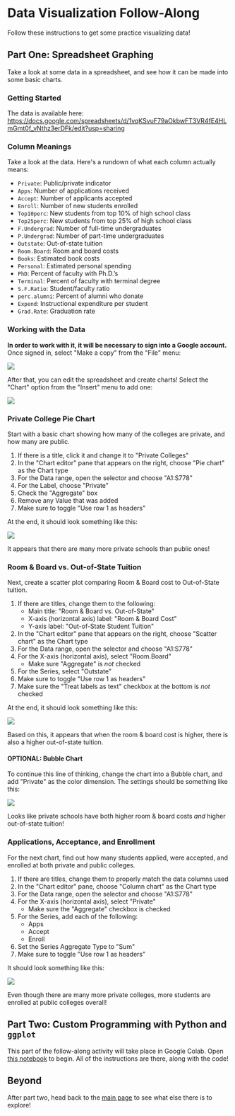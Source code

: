 # Data Visualization Follow-Along
Follow these instructions to get some practice visualizing data!

## Part One: Spreadsheet Graphing
Take a look at some data in a spreadsheet, and see how it can be made into some basic charts.

### Getting Started
The data is available here: https://docs.google.com/spreadsheets/d/1vqKSvuF79aOkbwFT3VR4fE4HLmGmt0f_vNthz3erDFk/edit?usp=sharing

### Column Meanings
Take a look at the data. Here's a rundown of what each column actually means:

- `Private`: Public/private indicator
- `Apps`: Number of applications received
- `Accept`: Number of applicants accepted
- `Enroll`: Number of new students enrolled
- `Top10perc`: New students from top 10% of high school class
- `Top25perc`: New students from top 25% of high school class
- `F.Undergrad`: Number of full-time undergraduates
- `P.Undergrad`: Number of part-time undergraduates
- `Outstate`: Out-of-state tuition
- `Room.Board`: Room and board costs
- `Books`: Estimated book costs
- `Personal`: Estimated personal spending
- `PhD`: Percent of faculty with Ph.D.’s
- `Terminal`: Percent of faculty with terminal degree
- `S.F.Ratio`: Student/faculty ratio
- `perc.alumni`: Percent of alumni who donate
- `Expend`: Instructional expenditure per student
- `Grad.Rate`: Graduation rate

### Working with the Data
**In order to work with it, it will be necessary to sign into a Google account.** Once signed in, select "Make a copy" from the "File" menu:

![](Images/makeacopy.png)

After that, you can edit the spreadsheet and create charts! Select the "Chart" option from the "Insert" menu to add one:

![](Images/selectchart.png)

### Private College Pie Chart
Start with a basic chart showing how many of the colleges are private, and how many are public.

1. If there is a title, click it and change it to "Private Colleges"
1. In the "Chart editor" pane that appears on the right, choose "Pie chart" as the Chart type
1. For the Data range, open the selector and choose "A1:S778"
1. For the Label, choose "Private"
1. Check the "Aggregate" box
1. Remove any Value that was added
1. Make sure to toggle "Use row 1 as headers"

At the end, it should look something like this:

![](Images/privatecollegepie.png)

It appears that there are many more private schools than public ones!

### Room & Board vs. Out-of-State Tuition
Next, create a scatter plot comparing Room & Board cost to Out-of-State tuition.

1. If there are titles, change them to the following:
    - Main title: "Room & Board vs. Out-of-State"
    - X-axis (horizontal axis) label: "Room & Board Cost"
    - Y-axis label: "Out-of-State Student Tuition"
1. In the "Chart editor" pane that appears on the right, choose "Scatter chart" as the Chart type
1. For the Data range, open the selector and choose "A1:S778"
1. For the X-axis (horizontal axis), select "Room.Board"
    - Make sure "Aggregate" is _not_ checked
1. For the Series, select "Outstate"
1. Make sure to toggle "Use row 1 as headers"
1. Make sure the "Treat labels as text" checkbox at the bottom is _not_ checked

At the end, it should look something like this:

![](Images/roomvoutstate.png)

Based on this, it appears that when the room & board cost is higher, there is also a higher out-of-state tuition.

#### OPTIONAL: Bubble Chart
To continue this line of thinking, change the chart into a Bubble chart, and add "Private" as the color dimension. The settings should be something like this:

![](Images/roomvoutstatebubble.png)

Looks like private schools have both higher room & board costs _and_ higher out-of-state tuition!

### Applications, Acceptance, and Enrollment
For the next chart, find out how many students applied, were accepted, and enrolled at both private and public colleges.

1. If there are titles, change them to properly match the data columns used
1. In the "Chart editor" pane, choose "Column chart" as the Chart type
1. For the Data range, open the selector and choose "A1:S778"
1. For the X-axis (horizontal axis), select "Private"
    - Make sure the "Aggregate" checkbox is checked
1. For the Series, add each of the following:
    - Apps
    - Accept
    - Enroll
1. Set the Series Aggregate Type to "Sum"
1. Make sure to toggle "Use row 1 as headers"

It should look something like this:

![](Images/pubprivenrollment.png)

Even though there are many more private colleges, more students are enrolled at public colleges overall!

## Part Two: Custom Programming with Python and `ggplot`
This part of the follow-along activity will take place in Google Colab. Open [this notebook](https://colab.research.google.com/drive/1bo9vubNJkGDzvNZx9rRP1XII_jz5oF0f) to begin. All of the instructions are there, along with the code!

## Beyond
After part two, head back to the [main page](StudentDesc.md) to see what else there is to explore!